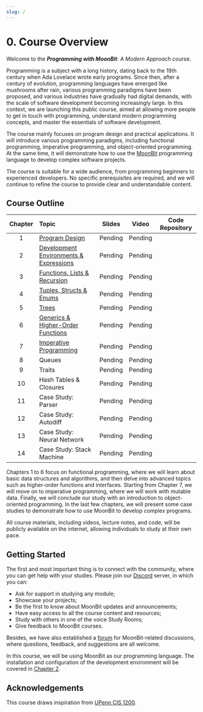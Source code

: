 ```yaml
---
slug: /
---
```


# 0. Course Overview

Welcome to the _**Programming with MoonBit**: A Modern Approach_ course.

Programming is a subject with a long history, dating back to the 19th century when Ada Lovelace wrote early programs. Since then, after a century of evolution, programming languages have emerged like mushrooms after rain, various programming paradigms have been proposed, and various industries have gradually had digital demands, with the scale of software development becoming increasingly large. In this context, we are launching this public course, aimed at allowing more people to get in touch with programming, understand modern programming concepts, and master the essentials of software development.

The course mainly focuses on program design and practical applications. It will introduce various programming paradigms, including functional programming, imperative programming, and object-oriented programming. At the same time, it will demonstrate how to use the [MoonBit](https://moonbitlang.com/) programming language to develop complex software projects.

The course is suitable for a wide audience, from programming beginners to experienced developers. No specific prerequisites are required, and we will continue to refine the course to provide clear and understandable content.

## Course Outline

| Chapter | Topic | Slides | Video | Code Repository |
| :-: | :- | :-: | :-: | :-: |
| 1 | [Program Design](./program-design) | Pending | Pending |  |
| 2 | [Development Environments & Expressions](./development-environments-expressions) | Pending | Pending |  |
| 3 | [Functions, Lists & Recursion](./functions-lists-recursion) | Pending | Pending |  |
| 4 | [Tuples, Structs & Enums](./tuples-structs-enums) | Pending | Pending |  |
| 5 | [Trees](./trees) | Pending | Pending |  |
| 6 | [Generics & Higher-Order Functions](./generics-higher-order-functions) | Pending | Pending |  |
| 7 | [Imperative Programming](./imperative-programming) | Pending | Pending |  |
| 8 | Queues | Pending | Pending |  |
| 9 | Traits | Pending | Pending |  |
| 10 | Hash Tables & Closures | Pending | Pending |  |
| 11 | Case Study: Parser | Pending | Pending |  |
| 12 | Case Study: Autodiff | Pending | Pending |  |
| 13 | Case Study: Neural Network | Pending | Pending |  |
| 14 | Case Study: Stack Machine | Pending | Pending |  |

Chapters 1 to 6 focus on functional programming, where we will learn about basic data structures and algorithms, and then delve into advanced topics such as higher-order functions and interfaces. Starting from Chapter 7, we will move on to imperative programming, where we will work with mutable data. Finally, we will conclude our study with an introduction to object-oriented programming. In the last few chapters, we will present some case studies to demonstrate how to use MoonBit to develop complex programs.

All course materials, including videos, lecture notes, and code, will be publicly available on the internet, allowing individuals to study at their own pace.

## Getting Started

The first and most important thing is to connect with the community, where you can get help with your studies. Please join our [Discord](https://discord.gg/dnCme9Un2w) server, in which you can:

- Ask for support in studying any module;
- Showcase your projects;
- Be the first to know about MoonBit updates and announcements;
- Have easy access to all the course content and resources;
- Study with others in one of the voice Study Rooms;
- Give feedback to MoonBit courses.

Besides, we have also established a [forum](https://discuss.moonbitlang.com/) for MoonBit-related discussions, where questions, feedback, and suggestions are all welcome.

In this course, we will be using MoonBit as our programming language. The installation and configuration of the development environment will be covered in [Chapter 2](./development-environments-expressions).

## Acknowledgements

This course draws inspiration from [UPenn CIS 1200](https://www.seas.upenn.edu/~cis120/current/).